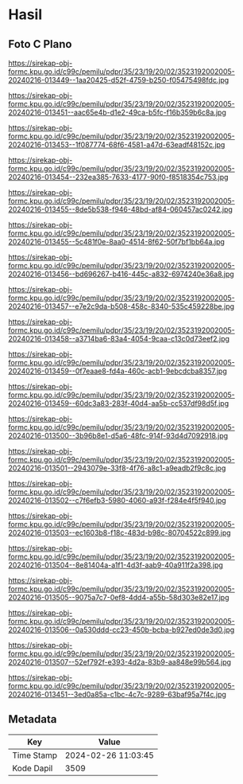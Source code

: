 # Hasil

## Foto C Plano

https://sirekap-obj-formc.kpu.go.id/c99c/pemilu/pdpr/35/23/19/20/02/3523192002005-20240216-013449--1aa20425-d52f-4759-b250-f05475498fdc.jpg

https://sirekap-obj-formc.kpu.go.id/c99c/pemilu/pdpr/35/23/19/20/02/3523192002005-20240216-013451--aac65e4b-d1e2-49ca-b5fc-f16b359b6c8a.jpg

https://sirekap-obj-formc.kpu.go.id/c99c/pemilu/pdpr/35/23/19/20/02/3523192002005-20240216-013453--1f087774-68f6-4581-a47d-63eadf48152c.jpg

https://sirekap-obj-formc.kpu.go.id/c99c/pemilu/pdpr/35/23/19/20/02/3523192002005-20240216-013454--232ea385-7633-4177-90f0-f8518354c753.jpg

https://sirekap-obj-formc.kpu.go.id/c99c/pemilu/pdpr/35/23/19/20/02/3523192002005-20240216-013455--8de5b538-f946-48bd-af84-060457ac0242.jpg

https://sirekap-obj-formc.kpu.go.id/c99c/pemilu/pdpr/35/23/19/20/02/3523192002005-20240216-013455--5c481f0e-8aa0-4514-8f62-50f7bf1bb64a.jpg

https://sirekap-obj-formc.kpu.go.id/c99c/pemilu/pdpr/35/23/19/20/02/3523192002005-20240216-013456--bd696267-b416-445c-a832-6974240e36a8.jpg

https://sirekap-obj-formc.kpu.go.id/c99c/pemilu/pdpr/35/23/19/20/02/3523192002005-20240216-013457--e7e2c9da-b508-458c-8340-535c459228be.jpg

https://sirekap-obj-formc.kpu.go.id/c99c/pemilu/pdpr/35/23/19/20/02/3523192002005-20240216-013458--a3714ba6-83a4-4054-9caa-c13c0d73eef2.jpg

https://sirekap-obj-formc.kpu.go.id/c99c/pemilu/pdpr/35/23/19/20/02/3523192002005-20240216-013459--0f7eaae8-fd4a-460c-acb1-9ebcdcba8357.jpg

https://sirekap-obj-formc.kpu.go.id/c99c/pemilu/pdpr/35/23/19/20/02/3523192002005-20240216-013459--60dc3a83-283f-40d4-aa5b-cc537df98d5f.jpg

https://sirekap-obj-formc.kpu.go.id/c99c/pemilu/pdpr/35/23/19/20/02/3523192002005-20240216-013500--3b96b8e1-d5a6-48fc-914f-93d4d7092918.jpg

https://sirekap-obj-formc.kpu.go.id/c99c/pemilu/pdpr/35/23/19/20/02/3523192002005-20240216-013501--2943079e-33f8-4f76-a8c1-a9eadb2f9c8c.jpg

https://sirekap-obj-formc.kpu.go.id/c99c/pemilu/pdpr/35/23/19/20/02/3523192002005-20240216-013502--c7f6efb3-5980-4060-a93f-f284e4f5f940.jpg

https://sirekap-obj-formc.kpu.go.id/c99c/pemilu/pdpr/35/23/19/20/02/3523192002005-20240216-013503--ec1603b8-f18c-483d-b98c-80704522c899.jpg

https://sirekap-obj-formc.kpu.go.id/c99c/pemilu/pdpr/35/23/19/20/02/3523192002005-20240216-013504--8e81404a-a1f1-4d3f-aab9-40a911f2a398.jpg

https://sirekap-obj-formc.kpu.go.id/c99c/pemilu/pdpr/35/23/19/20/02/3523192002005-20240216-013505--9075a7c7-0ef8-4dd4-a55b-58d303e82e17.jpg

https://sirekap-obj-formc.kpu.go.id/c99c/pemilu/pdpr/35/23/19/20/02/3523192002005-20240216-013506--0a530ddd-cc23-450b-bcba-b927ed0de3d0.jpg

https://sirekap-obj-formc.kpu.go.id/c99c/pemilu/pdpr/35/23/19/20/02/3523192002005-20240216-013507--52ef792f-e393-4d2a-83b9-aa848e99b564.jpg

https://sirekap-obj-formc.kpu.go.id/c99c/pemilu/pdpr/35/23/19/20/02/3523192002005-20240216-013451--3ed0a85a-c1bc-4c7c-9289-63baf95a7f4c.jpg


## Metadata

| Key        | Value               |
| ---------- | ------------------- |
| Time Stamp | 2024-02-26 11:03:45 |
| Kode Dapil | 3509                |



